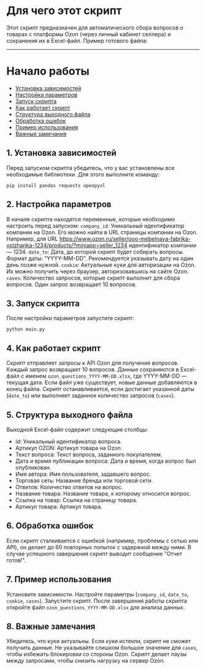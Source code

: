 # Для чего этот скрипт
Этот скрипт предназначен для автоматического сбора вопросов о товарах с платформы Ozon (через личный кабинет селлера) и сохранения их в Excel-файл.
Пример готового файла:

____
# Начало работы

* [Установка зависимостей](#установка-зависимостей)  
* [Настройка параметров](#настройка-параметров)  
* [Запуск скрипта](#запуск-скрипта)  
* [Как работает скрипт](#как-работает-скрипт)  
* [Структура выходного файла](#структура-выходного-файла)  
* [Обработка ошибок](#обработка-ошибок)  
* [Пример использования](#пример-использования)  
* [Важные замечания](#важные-замечания)  




## 1. Установка зависимостей
Перед запуском скрипта убедитесь, что у вас установлены все необходимые библиотеки. Для этого выполните команду:
```
pip install pandas requests openpyxl
```
## 2. Настройка параметров
В начале скрипта находятся переменные, которые необходимо настроить перед запуском:
`company_id`: Уникальный идентификатор компании на Ozon. Его можно найти в URL страницы компании на Ozon. Например, для URL https://www.ozon.ru/seller/ooo-mebelnaya-fabrika-volzhanka-1234/products/?miniapp=seller_1234 идентификатор компании — 1234.
`date_to`: Дата, до которой скрипт будет собирать вопросы. Формат даты: "YYYY-MM-DD". Рекомендуется указывать дату на один день позже нужной.
`cookie`: Актуальные куки для авторизации на Ozon. Их можно получить через браузер, авторизовавшись на сайте Ozon.
`cases`: Количество запросов, которые скрипт выполнит для сбора вопросов. Один запрос возвращает 10 вопросов.


## 3. Запуск скрипта
После настройки параметров запустите скрипт:
```
python main.py
```

## 4. Как работает скрипт
Скрипт отправляет запросы к API Ozon для получения вопросов.
Каждый запрос возвращает 10 вопросов.
Данные сохраняются в Excel-файл с именем `ozon_questions_YYYY-MM-DD.xlsx`, где YYYY-MM-DD — текущая дата.
Если файл уже существует, новые данные добавляются в конец файла.
Скрипт останавливается, если достигает указанной даты (`date_to`) или выполняет заданное количество запросов (`cases`).

## 5. Структура выходного файла
Выходной Excel-файл содержит следующие столбцы:
* id: Уникальный идентификатор вопроса.
* Артикул OZON: Артикул товара на Ozon.
* Текст вопроса: Текст вопроса, заданного покупателем.
* Дата и время публикации вопроса: Дата и время, когда вопрос был опубликован.
* Имя автора: Имя пользователя, задавшего вопрос.
* Торговая сеть: Название бренда или торговой сети.
* Ответов: Количество ответов на вопрос.
* Название товара: Название товара, к которому относится вопрос.
* Ссылка на товар: Ссылка на страницу товара.
* Артикул товара: Артикул товара.

## 6. Обработка ошибок
Если скрипт сталкивается с ошибкой (например, проблемы с сетью или API), он делает до 60 повторных попыток с задержкой между ними.
В случае успешного завершения скрипт выводит сообщение "Отчет готов!".

## 7. Пример использования
Установите зависимости.
Настройте параметры (`company_id`, `date_to`, `cookie`, `cases`).
Запустите скрипт.
После завершения работы скрипта откройте файл `ozon_questions_YYYY-MM-DD.xlsx` для анализа данных.

## 8. Важные замечания
Убедитесь, что куки актуальны. Если куки истекли, скрипт не сможет получить данные.
Не указывайте слишком большое значение для `cases`, чтобы избежать блокировки со стороны Ozon.
Скрипт делает паузы между запросами, чтобы снизить нагрузку на сервер Ozon.



